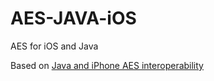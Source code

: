 # AES-JAVA-iOS
AES for iOS and Java

Based on [Java and iPhone AES interoperability](https://watchitlater.com/blog/2010/02/java-and-iphone-aes-interoperability/)
